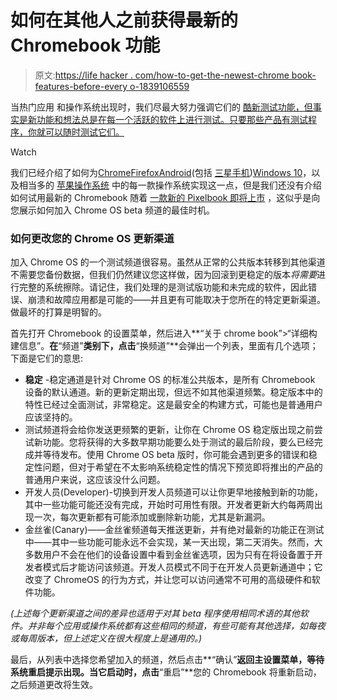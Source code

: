 # 如何在其他人之前获得最新的 Chromebook 功能

> 原文:[https://life hacker . com/how-to-get-the-newest-chrome book-features-before-every o-1839106559](https://lifehacker.com/how-to-get-the-newest-chromebook-features-before-everyo-1839106559)

当热门应用 和操作系统出现时，我们尽最大努力强调它们的 [酷新测试功能，但事实是新功能和想法总是在每一个活跃的软件上进行测试。只要那些产品有测试程序，你就可以随时测试它们。](https://lifehacker.com/how-to-change-firefoxs-default-search-engine-for-privat-1838880194) 

Watch

我们已经介绍了如何为[Chrome](https://lifehacker.com/how-to-enable-our-favorite-chrome-78-features-right-now-1837662130)[Firefox](https://lifehacker.com/everything-you-need-to-know-about-firefox-preview-on-an-1835950429)[Android](https://lifehacker.com/how-to-sign-up-for-the-android-q-beta-right-now-1833291629)(包括 [三星手机](https://lifehacker.com/how-to-get-android-10-on-your-samsung-galaxy-s10-right-1839047191))[Windows 10](https://lifehacker.com/how-to-switch-to-insider-preview-builds-of-windows-10-1725625466#!)，以及相当多的 [苹果操作系统](https://lifehacker.com/how-to-roll-back-from-the-ios-13-beta-to-ios-12-1835589801) 中的每一款操作系统实现这一点，但是我们还没有介绍如何试用最新的 Chromebook 随着 [一款新的 Pixelbook 即将上市](https://lifehacker.com/everything-from-todays-google-event-that-actually-matte-1839057732) ，这似乎是向您展示如何加入 Chrome OS beta 频道的最佳时机。

### 如何更改您的 Chrome OS 更新渠道

加入 Chrome OS 的一个测试频道很容易。虽然从正常的公共版本转移到其他渠道不需要您备份数据，但我们仍然建议您这样做，因为回滚到更稳定的版本*将需要*进行完整的系统擦除。请记住，我们处理的是测试版功能和未完成的软件，因此错误、崩溃和故障应用都是可能的——并且更有可能取决于您所在的特定更新渠道。做最坏的打算是明智的。

首先打开 Chromebook 的设置菜单，然后进入**“关于 chrome book”>“详细构建信息”。**在**“频道”**类别下，点击**“换频道”**会弹出一个列表，里面有几个选项；下面是它们的意思:

*   **稳定** -稳定通道是针对 Chrome OS 的标准公共版本，是所有 Chromebook 设备的默认通道。新的更新定期出现，但远不如其他渠道频繁。稳定版本中的特性已经过全面测试，非常稳定。这是最安全的构建方式，可能也是普通用户应该坚持的。
*   测试频道将会给你发送更频繁的更新，让你在 Chrome OS 稳定版出现之前尝试新功能。您将获得的大多数早期功能要么处于测试的最后阶段，要么已经完成并等待发布。使用 Chrome OS beta 版时，你可能会遇到更多的错误和稳定性问题，但对于希望在不太影响系统稳定性的情况下预览即将推出的产品的普通用户来说，这应该没什么问题。
*   开发人员(Developer)-切换到开发人员频道可以让你更早地接触到新的功能，其中一些功能可能还没有完成，开始时可用性有限。开发者更新大约每两周出现一次，每次更新都有可能添加或删除新功能，尤其是新漏洞。
*   金丝雀(Canary)——金丝雀频道每天推送更新，并有绝对最新的功能正在测试中——其中一些功能可能永远不会实现，某一天出现，第二天消失。然而，大多数用户不会在他们的设备设置中看到金丝雀选项，因为只有在将设备置于开发者模式后才能访问该频道。开发人员模式不同于在开发人员更新通道中；它改变了 ChromeOS 的行为方式，并让您可以访问通常不可用的高级硬件和软件功能。

*(上述每个更新渠道之间的差异也适用于对其 beta 程序使用相同术语的其他软件。并非每个应用或操作系统都有这些相同的频道，有些可能有其他选择，如每夜或每周版本，但上述定义在很大程度上是通用的。)*

最后，从列表中选择您希望加入的频道，然后点击**“确认”**返回主设置菜单，等待系统重启提示出现。当它启动时，点击**“重启”**您的 Chromebook 将重新启动，之后频道更改将生效。
